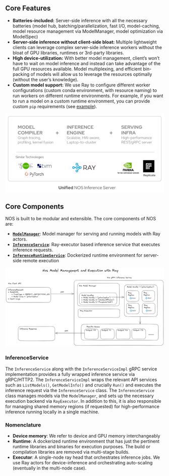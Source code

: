 ## Core Features
 - **Batteries-included:** Server-side inference with all the necessary batteries (model hub, batching/parallelization, fast I/O, model-caching, model resource management via ModelManager, model optimization via ModelSpec)
 - **Server-side inference without client-side bloat:** Multiple lightweight clients can leverage complex server-side inference workers without the bloat of GPU libraries, runtimes or 3rd-party libraries.
 - **High device-utilization:** With better model management, client’s won’t have to wait on model inference and instead can take advantage of the full GPU resources available. Model multiplexing, and efficient bin-packing of models will allow us to leverage the resources optimally (without the user’s knowledge).
 - **Custom model support:** We use Ray to configure different worker configurations (custom conda environment, with resource naming) to run workers on different runtime environments. For example, if you want to run a model on a custom runtime environment, you can provide custom `pip` requirements (see [example](./custom-models.md)).

![Unified NOS Inference Server](./assets/arch-how-nos-works.png)

## Core Components

 NOS is built to be modular and extensible. The core components of NOS are:

- [**`ModelManager`**](./model-manager.md): Model manager for serving and running models with Ray actors.
- [**`InferenceService`**](#inferenceservice): Ray-executor based inference service that executes inference requests.
- [**`InferenceRuntimeService`**](#inferenceruntimeservice): Dockerized runtime environment for server-side remote execution

![NOS Architecture](./assets/arch-client-server.png)


### InferenceService

The `InferenceService` along with the `InferenceServiceImpl` gRPC service implementation provides a fully wrapped inference service via gRPC/HTTP2. The `InferenceServiceImpl` wraps the relevant API services such as `ListModels()`, `GetModelInfo()` and crucially `Run()` and executes the inference request via the `InferenceService` class. The `InferenceService` class manages models via the `ModelManager`, and sets up the necessary execution backend via `RayExecutor`. In addition to this, it is also responsible for managing shared memory regions (if requested) for high-performance inference running locally in a single machine.

### Nomenclature

- **Device memory**: We refer to device and GPU memory interchangeably
- **Runtime**: A dockerized runtime environment that has just the pertinent runtime libraries and binaries for execution purposes. The build or compilation libraries are removed via multi-stage builds.
- **Executor**: A single-node ray head that orchestrates inference jobs. We use Ray actors for device-inference and orchestrating auto-scaling (eventually in the multi-node case).
